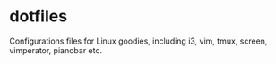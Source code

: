 # dotfiles
Configurations files for Linux goodies, including i3, vim, tmux, screen, vimperator, pianobar etc.
